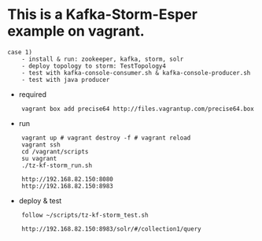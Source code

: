 This is a Kafka-Storm-Esper example on vagrant.
=====================================

```
case 1) 
	- install & run: zookeeper, kafka, storm, solr
	- deploy topology to storm: TestTopology4
	- test with kafka-console-consumer.sh & kafka-console-producer.sh
	- test with java producer
```
	
- required
```
	vagrant box add precise64 http://files.vagrantup.com/precise64.box
```
	
- run
```
	vagrant up # vagrant destroy -f # vagrant reload
	vagrant ssh
	cd /vagrant/scripts
	su vagrant
	./tz-kf-storm_run.sh
	
	http://192.168.82.150:8080
	http://192.168.82.150:8983
```
	
- deploy & test
```
	follow ~/scripts/tz-kf-storm_test.sh
	
	http://192.168.82.150:8983/solr/#/collection1/query
```
 	    
	    
	    